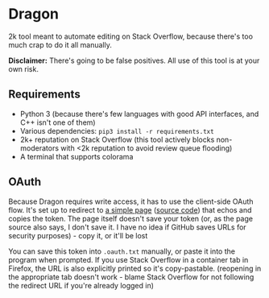 # Dragon

2k tool meant to automate editing on Stack Overflow, because there's too much crap to do it all manually.

**Disclaimer:** There's going to be false positives. All use of this tool is at your own risk.

## Requirements
* Python 3 (because there's few languages with good API interfaces, and C++ isn't one of them)
* Various dependencies: `pip3 install -r requirements.txt`
* 2k+ reputation on Stack Overflow (this tool actively blocks non-moderators with &lt;2k reputation to avoid review queue flooding)
* A terminal that supports colorama

## OAuth

Because Dragon requires write access, it has to use the client-side OAuth flow. It's set up to redirect to [a simple page](https://lunarwatcher.github.io/Dragon/token_echo.html) ([source code](https://github.com/LunarWatcher/Dragon/blob/master/docs/token_echo.html)) that echos and copies the token. The page itself doesn't save your token (or, as the page source also says, I don't save it. I have no idea if GitHub saves URLs for security purposes) - copy it, or it'll be lost

You can save this token into `.oauth.txt` manually, or paste it into the program when prompted. If you use Stack Overflow in a container tab in Firefox, the URL is also explicitly printed so it's copy-pastable. (reopening in the appropriate tab doesn't work - blame Stack Overflow for not following the redirect URL if you're already logged in)

